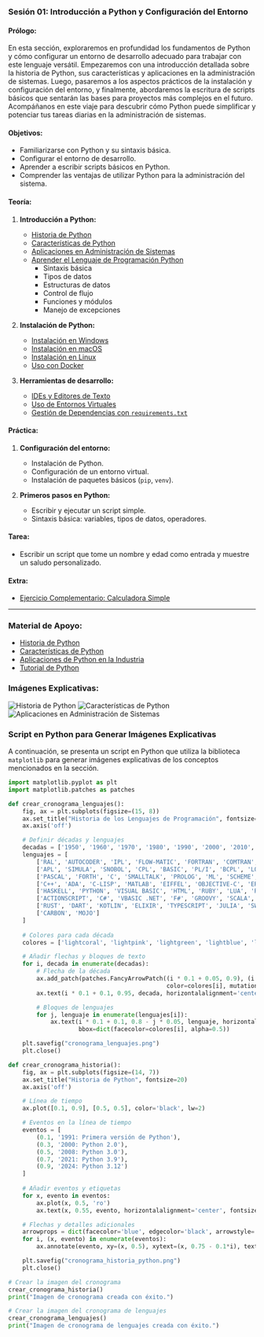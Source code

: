 ### **Sesión 01: Introducción a Python y Configuración del Entorno**

#### **Prólogo:**

En esta sección, exploraremos en profundidad los fundamentos de Python y cómo configurar un entorno de desarrollo adecuado para trabajar con este lenguaje versátil. Empezaremos con una introducción detallada sobre la historia de Python, sus características y aplicaciones en la administración de sistemas. Luego, pasaremos a los aspectos prácticos de la instalación y configuración del entorno, y finalmente, abordaremos la escritura de scripts básicos que sentarán las bases para proyectos más complejos en el futuro. Acompáñanos en este viaje para descubrir cómo Python puede simplificar y potenciar tus tareas diarias en la administración de sistemas.

#### **Objetivos:**
- Familiarizarse con Python y su sintaxis básica.
- Configurar el entorno de desarrollo.
- Aprender a escribir scripts básicos en Python.
- Comprender las ventajas de utilizar Python para la administración del sistema.

#### **Teoría:**
1. **Introducción a Python:**
    - [Historia de Python](introduccion.md#historia-de-python)
    - [Características de Python](introduccion.md#características-de-python)
    - [Aplicaciones en Administración de Sistemas](introduccion.md#aplicaciones-en-administración-de-sistemas)
    - [Aprender el Lenguaje de Programación Python](lenguaje.md#aprender-el-lenguaje-de-programación-python)
        - Sintaxis básica
        - Tipos de datos
        - Estructuras de datos
        - Control de flujo
        - Funciones y módulos
        - Manejo de excepciones

2. **Instalación de Python:**
   - [Instalación en Windows](instalacion.md#instalación-en-windows)
   - [Instalación en macOS](instalacion.md#instalación-en-macos)
   - [Instalación en Linux](instalacion.md#instalación-en-linux)
   - [Uso con Docker](docker.md#uso-con-docker)

3. **Herramientas de desarrollo:**
   - [IDEs y Editores de Texto](herramientas.md#ides-y-editores-de-texto)
   - [Uso de Entornos Virtuales](herramientas.md#uso-de-entornos-virtuales)
   - [Gestión de Dependencias con `requirements.txt`](herramientas.md#gestión-de-dependencias-con-requirementstxt)

#### **Práctica:**
1. **Configuración del entorno:**
   - Instalación de Python.
   - Configuración de un entorno virtual.
   - Instalación de paquetes básicos (`pip`, `venv`).

2. **Primeros pasos en Python:**
   - Escribir y ejecutar un script simple.
   - Sintaxis básica: variables, tipos de datos, operadores.

#### **Tarea:**
- Escribir un script que tome un nombre y edad como entrada y muestre un saludo personalizado.

#### **Extra:**
- [Ejercicio Complementario: Calculadora Simple](EXTRA.1.md)

---

### **Material de Apoyo:**
- [Historia de Python](https://docs.python.org/3/tutorial/appetite.html)
- [Características de Python](https://www.python.org/doc/essays/blurb/)
- [Aplicaciones de Python en la Industria](https://www.python.org/about/apps/)
- [Tutorial de Python](https://docs.python.org/3/tutorial/)

### **Imágenes Explicativas:**

![Historia de Python](historia_python.png)
![Características de Python](caracteristicas_python.png)
![Aplicaciones en Administración de Sistemas](aplicaciones_admin_sistemas.png)


### Script en Python para Generar Imágenes Explicativas

A continuación, se presenta un script en Python que utiliza la biblioteca `matplotlib` para generar imágenes explicativas de los conceptos mencionados en la sección.

```python
import matplotlib.pyplot as plt
import matplotlib.patches as patches

def crear_cronograma_lenguajes():
    fig, ax = plt.subplots(figsize=(15, 8))
    ax.set_title("Historia de los Lenguajes de Programación", fontsize=20, pad=20)
    ax.axis('off')

    # Definir décadas y lenguajes
    decadas = ['1950', '1960', '1970', '1980', '1990', '2000', '2010', '2020']
    lenguajes = [
        ['RAL', 'AUTOCODER', 'IPL', 'FLOW-MATIC', 'FORTRAN', 'COMTRAN', 'LISP', 'FACT', 'COBOL', 'RPG'],
        ['APL', 'SIMULA', 'SNOBOL', 'CPL', 'BASIC', 'PL/I', 'BCPL', 'LOGO', 'B'],
        ['PASCAL', 'FORTH', 'C', 'SMALLTALK', 'PROLOG', 'ML', 'SCHEME', 'SQL', 'MODULA-2'],
        ['C++', 'ADA', 'C-LISP', 'MATLAB', 'EIFFEL', 'OBJECTIVE-C', 'ERLANG', 'PERL', 'TCL', 'MATHEMATICA'],
        ['HASKELL', 'PYTHON', 'VISUAL BASIC', 'HTML', 'RUBY', 'LUA', 'R', 'JAVA', 'DELPHI', 'JAVASCRIPT', 'PHP', 'WEBDNA', 'REBOL', 'CLOS'],
        ['ACTIONSCRIPT', 'C#', 'VBASIC .NET', 'F#', 'GROOVY', 'SCALA', 'FACTOR', 'SCRATCH', 'CLOJURE', 'GO'],
        ['RUST', 'DART', 'KOTLIN', 'ELIXIR', 'TYPESCRIPT', 'JULIA', 'SWIFT', 'RAKU'],
        ['CARBON', 'MOJO']
    ]
    
    # Colores para cada década
    colores = ['lightcoral', 'lightpink', 'lightgreen', 'lightblue', 'lightcyan', 'lightyellow', 'lightsteelblue', 'lightcoral']

    # Añadir flechas y bloques de texto
    for i, decada in enumerate(decadas):
        # Flecha de la década
        ax.add_patch(patches.FancyArrowPatch((i * 0.1 + 0.05, 0.9), (i * 0.1 + 0.15, 0.9), connectionstyle="arc3,rad=0.2", 
                                             color=colores[i], mutation_scale=60))
        ax.text(i * 0.1 + 0.1, 0.95, decada, horizontalalignment='center', fontsize=12, fontweight='bold')

        # Bloques de lenguajes
        for j, lenguaje in enumerate(lenguajes[i]):
            ax.text(i * 0.1 + 0.1, 0.8 - j * 0.05, lenguaje, horizontalalignment='center', fontsize=10, 
                    bbox=dict(facecolor=colores[i], alpha=0.5))

    plt.savefig("cronograma_lenguajes.png")
    plt.close()

def crear_cronograma_historia():
    fig, ax = plt.subplots(figsize=(14, 7))
    ax.set_title("Historia de Python", fontsize=20)
    ax.axis('off')

    # Línea de tiempo
    ax.plot([0.1, 0.9], [0.5, 0.5], color='black', lw=2)

    # Eventos en la línea de tiempo
    eventos = [
        (0.1, '1991: Primera versión de Python'),
        (0.3, '2000: Python 2.0'),
        (0.5, '2008: Python 3.0'),
        (0.7, '2021: Python 3.9'),
        (0.9, '2024: Python 3.12')
    ]
    
    # Añadir eventos y etiquetas
    for x, evento in eventos:
        ax.plot(x, 0.5, 'ro')
        ax.text(x, 0.55, evento, horizontalalignment='center', fontsize=12, wrap=True, bbox=dict(facecolor='lightblue', alpha=0.5))

    # Flechas y detalles adicionales
    arrowprops = dict(facecolor='blue', edgecolor='black', arrowstyle='->')
    for i, (x, evento) in enumerate(eventos):
        ax.annotate(evento, xy=(x, 0.5), xytext=(x, 0.75 - 0.1*i), textcoords='axes fraction', arrowprops=arrowprops, fontsize=10, horizontalalignment='center', verticalalignment='center')

    plt.savefig("cronograma_historia_python.png")
    plt.close()

# Crear la imagen del cronograma
crear_cronograma_historia()
print("Imagen de cronograma creada con éxito.")

# Crear la imagen del cronograma de lenguajes
crear_cronograma_lenguajes()
print("Imagen de cronograma de lenguajes creada con éxito.")

```